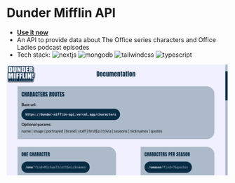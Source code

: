 # Dunder Mifflin API

- **[Use it now](https://dunder-mifflin-api.vercel.app)**
- An API to provide data about The Office series characters and Office Ladies podcast episodes
- Tech stack: ![nextjs](https://img.shields.io/badge/nextjs-0a2d46.svg?style=for-the-badge&logo=next.js&logoColor=f0f0ff) ![mongodb](https://img.shields.io/badge/mongodb-0a2d46.svg?style=for-the-badge&logo=mongodb&logoColor=f0f0ff) ![tailwindcss](https://img.shields.io/badge/tailwindcss-0a2d46.svg?style=for-the-badge&logo=tailwindcss&logoColor=f0f0ff) ![typescript](https://img.shields.io/badge/typescript-0a2d46.svg?style=for-the-badge&logo=typescript&logoColor=f0f0ff)
 
![Dunder Mifflin API Banner](https://raw.githubusercontent.com/devgustavomacedo/devgustavomacedo/main/public/dunder-mifflin-api.webp)
